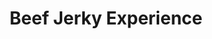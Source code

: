 ---
title: "Beef Jerky Experience"
url: /saratoga-springs/beef-jerky-experience/
shop: Lebensmittel
---